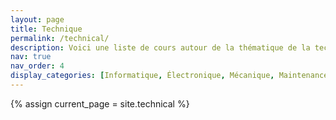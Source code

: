 ```yaml
---
layout: page
title: Technique
permalink: /technical/
description: Voici une liste de cours autour de la thématique de la technique !
nav: true
nav_order: 4
display_categories: [Informatique, Électronique, Mécanique, Maintenance automobile]
---
```


<!-- pages/technical.md -->
{% assign current_page = site.technical %}

